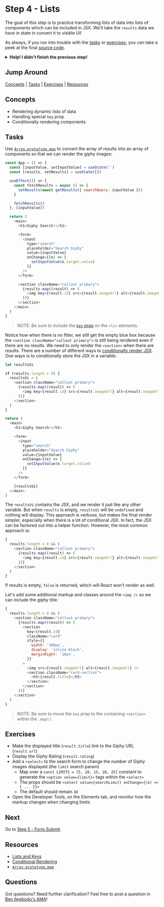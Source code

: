 # Step 4 - Lists

The goal of this step is to practice transforming lists of data into lists of components which can be included in JSX. We'll take the `results` data we have in state in convert it to visible UI!

As always, if you run into trouble with the [tasks](#tasks) or [exercises](#exercises), you can take a peek at the final [source code](./).

<details>
  <summary><b>Help! I didn't finish the previous step!</b></summary>

If you didn't successfully complete the previous step, you can jump right in by copying the step.

Complete the [setup instructions](../00-begin) if you have not yet followed them.

Ensure you're in the root folder of the repo:

```sh
cd react-workshop
```

Remove the existing workshop directory if you had previously started elsewhere:

```sh
rm -rf src/workshop
```

Copy the previous step as a starting point:

```sh
cp -r src/react/03-api src/workshop
```

Ensure [`src/index.js`](../../index.js#L3) is still pointing to the `workshop` App:

```js
import App from './workshop/App'
```

Start the app:

```sh
npm start
```

After the app is initially built, a new browser window should open up at [http://localhost:3000/](http://localhost:3000/), and you should be able to continue on with the tasks below.

</details>

## Jump Around

[Concepts](#concepts) | [Tasks](#tasks) | [Exercises](#exercises) | [Resources](#resources)

## Concepts

- Rendering dynamic lists of data
- Handling special `key` prop
- Conditionally rendering components

## Tasks

Use [`Array.prototype.map`](https://developer.mozilla.org/en-US/docs/Web/JavaScript/Reference/Global_Objects/Array/map) to convert the array of results into an array of components so that we can render the giphy images:

```js
const App = () => {
  const [inputValue, setInputValue] = useState('')
  const [results, setResults] = useState([])

  useEffect(() => {
    const fetchResults = async () => {
      setResults(await getResults({ searchQuery: inputValue }))
    }

    fetchResults()
  }, [inputValue])

  return (
    <main>
      <h1>Giphy Search!</h1>

      <form>
        <input
          type="search"
          placeholder="Search Giphy"
          value={inputValue}
          onChange={(e) => {
            setInputValue(e.target.value)
          }}
        />
      </form>

      <section className="callout primary">
        {results.map((result) => (
          <img key={result.id} src={result.imageUrl} alt={result.imageUrl} />
        ))}
      </section>
    </main>
  )
}
```

> NOTE: Be sure to include the [`key` prop](https://reactjs.org/docs/lists-and-keys.html) on the `<li>` elements.

Notice how when there is no filter, we still get the empty blue box because the `<section className="callout primary">` is still being rendered even if there are no results. We need to only render the `<section>` when there are results. There are a number of different ways to [conditionally render JSX](https://reactjs.org/docs/conditional-rendering.html). One ways is to conditionally store the JSX in a variable:

```js
let resultsUi

if (results.length > 0) {
  resultsUi = (
    <section className="callout primary">
      {results.map((result) => (
        <img key={result.id} src={result.imageUrl} alt={result.imageUrl} />
      ))}
    </section>
  )
}

return (
  <main>
    <h1>Giphy Search!</h1>

    <form>
      <input
        type="search"
        placeholder="Search Giphy"
        value={inputValue}
        onChange={(e) => {
          setInputValue(e.target.value)
        }}
      />
    </form>

    {resultsUi}
  </main>
)
```

The `resultsUi` contains the JSX, and we render it just like any other variable. But when `results` is empty, `resultsUi` will be `undefined` and nothing will display. This approach is verbose, but makes the final render simpler, especially when there is a lot of conditional JSX. In fact, the JSX can be factored out into a helper function. However, the most common approach is:

```js
{
  results.length > 0 && (
    <section className="callout primary">
      {results.map((result) => (
        <img key={result.id} src={result.imageUrl} alt={result.imageUrl} />
      ))}
    </section>
  )
}
```

If results is empty, `false` is returned, which will React won't render as well.

Let's add some additional markup and classes around the `<img />` so we can include the giphy title:

```js
{
  results.length > 0 && (
    <section className="callout primary">
      {results.map((result) => (
        <section
          key={result.id}
          className="card"
          style={{
            width: '300px',
            display: 'inline-block',
            marginRight: '16px',
          }}
        >
          <img src={result.imageUrl} alt={result.imageUrl} />
          <section className="card-section">
            <h5>{result.title}</h5>
          </section>
        </section>
      ))}
    </section>
  )
}
```

> NOTE: Be sure to move the `key` prop to the containing `<section>` within the `.map()`.

## Exercises

- Make the displayed title (`result.title`) link to the Giphy URL (`result.url`)
- Display the Giphy Rating (`result.rating`)
- Add a `<select>` to the search form to change the number of Giphy images displayed (the `limit` search param)
  - Map over a `const LIMITS = [5, 10, 15, 20, 25]` constant to generate the `<option value={limit}>` tags within the `<select>`
  - The props should be `<select value={searchLimit} onChange={(e) => { ... }}>`
  - The default should remain `10`
- Open the Developer Tools, on the Elements tab, and monitor how the markup changes when changing limits

## Next

Go to [Step 5 - Form Submit](../05-form-submit/).

## Resources

- [Lists and Keys](https://reactjs.org/docs/lists-and-keys.html)
- [Conditional Rendering](https://reactjs.org/docs/conditional-rendering.html)
- [`Array.prototype.map`](https://developer.mozilla.org/en-US/docs/Web/JavaScript/Reference/Global_Objects/Array/map)

## Questions

Got questions? Need further clarification? Feel free to post a question in [Ben Ilegbodu's AMA](http://www.benmvp.com/ama/)!
